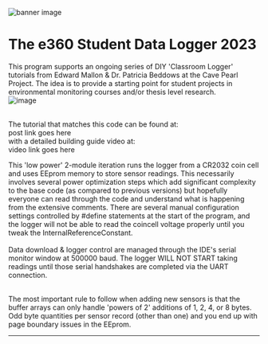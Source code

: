 ![banner image](https://github.com/EKMallon/The-e360-Student-Built-Data-Logger/assets/7884030/48f75f8c-3236-4a68-9ae2-6572afddc3ce)
# The e360 Student Data Logger 2023

This program supports an ongoing series of DIY 'Classroom Logger' tutorials from Edward Mallon & Dr. Patricia Beddows at the Cave Pearl Project. The idea is to provide a starting point for student projects in environmental monitoring courses and/or thesis level research.<br/>
![image](https://github.com/EKMallon/The-e360-Student-Built-Data-Logger/assets/7884030/1073ed17-0470-4bda-b54a-d84adefa1c2b)

<br/>The tutorial that matches this code can be found at:<br/>
 post link goes here
<br/>with a detailed building guide video at:<br/>
video link goes here

This 'low power' 2-module iteration runs the logger from a CR2032 coin cell and uses  EEprom memory to store sensor readings. This necessarily involves several power optimization steps which add significant complexity to the base code (as compared to previous versions) but hopefully everyone can read through the code and understand what is happening from the extensive comments. There are several manual configuration settings controlled by #define statements at the start of the program, and the logger will not be able to read the coincell voltage properly until you tweak the InternalReferenceConstant. <br/> <br/>
Data download & logger control are managed  through the IDE's serial monitor window at 500000 baud. 
The logger WILL NOT START taking readings until those serial handshakes are completed via the UART connection.<br/><br/>

The most important rule to follow when adding new sensors is that the buffer arrays can only handle 'powers of 2' additions of 1, 2, 4, or 8 bytes.
Odd byte quantities per sensor record (other than one) and you end up with page boundary issues in the EEprom.

---


